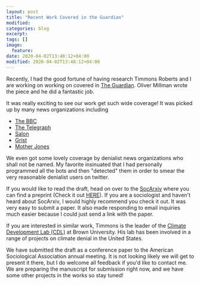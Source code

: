 ```yaml
---
layout: post
title: "Recent Work Covered in the Guardian"
modified:
categories: blog
excerpt:
tags: []
image:
  feature:
date: 2020-04-02T13:48:12+04:00
modified: 2020-04-02T13:48:12+04:00
---
```


Recently, I had the good fortune of having research Timmons Roberts and I are working on working on covered in [The Guardian](https://amp.theguardian.com/technology/2020/feb/21/climate-tweets-twitter-bots-analysis?CMP=share_btn_tw&__twitter_impression=true). Oliver Millman wrote the piece and he did a fantastic job. 

It was really exciting to see our work get such wide coverage! It was picked up by many news organizations including

- [The BBC](https://www.bbc.com/news/technology-51595285)
- [The Telegraph](https://www.telegraph.co.uk/technology/2020/02/21/quarter-tweets-climate-change-written-twitter-bots-says-study/)
- [Salon](https://www.salon.com/2020/02/22/study-suggests-twitter-bots-have-substantial-impact-on-spreading-climate-misinformation_partner/)
- [Grist](https://grist.org/climate/a-quarter-of-all-tweets-about-climate-change-are-produced-by-bots/)
- [Mother Jones](https://www.motherjones.com/environment/2020/02/if-you-see-a-tweet-about-the-climate-crisis-theres-a-1-in-4-chance-its-a-bot)

We even got some lovely coverage by denialist news organizations who shall not be named. My favorite insinuated that I had personally programmed all the bots and then "detected" them in order to smear the very reasonable denialist users on twitter.

If you would like to read the draft, head on over to the [SocArxiv](https://osf.io/preprints/socarxiv/) where you can find a preprint (Check it out [HERE](https://osf.io/preprints/socarxiv/h6ktm/)). If you are a sociologist and haven't heard about SocArxiv, I would highly recommend you check it out. It was very easy to submit a paper. It also made responding to email inquiries much easier because I could just send a link with the paper.

If you are interested in similar work, Timmons is the leader of the [Climate Development Lab (CDL)](http://www.climatedevlab.brown.edu/) at Brown University. His lab has been involved in a range of projects on climate denial in the United States.

We have submitted the draft as a conference paper to the American Sociological Association annual meeting. It is not looking likely we will get to present it there, but I do welcome all feedback if you'd like to contact me. We are preparing the manuscript for submission right now, and we have some other projects in the works so stay tuned!
